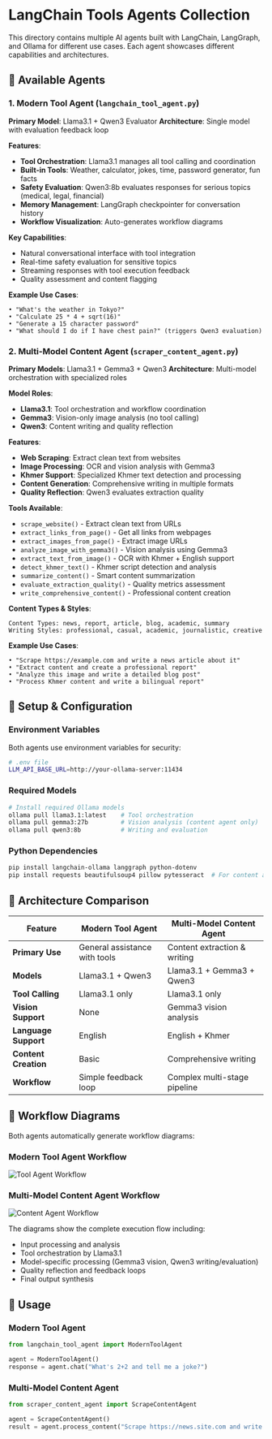 # LangChain Tools Agents Collection

This directory contains multiple AI agents built with LangChain, LangGraph, and Ollama for different use cases. Each agent showcases different capabilities and architectures.

## 🤖 Available Agents

### 1. Modern Tool Agent (`langchain_tool_agent.py`)
**Primary Model**: Llama3.1 + Qwen3 Evaluator
**Architecture**: Single model with evaluation feedback loop

**Features**:
- **Tool Orchestration**: Llama3.1 manages all tool calling and coordination
- **Built-in Tools**: Weather, calculator, jokes, time, password generator, fun facts
- **Safety Evaluation**: Qwen3:8b evaluates responses for serious topics (medical, legal, financial)
- **Memory Management**: LangGraph checkpointer for conversation history
- **Workflow Visualization**: Auto-generates workflow diagrams

**Key Capabilities**:
- Natural conversational interface with tool integration
- Real-time safety evaluation for sensitive topics
- Streaming responses with tool execution feedback
- Quality assessment and content flagging

**Example Use Cases**:
```
• "What's the weather in Tokyo?"
• "Calculate 25 * 4 + sqrt(16)"
• "Generate a 15 character password"
• "What should I do if I have chest pain?" (triggers Qwen3 evaluation)
```

### 2. Multi-Model Content Agent (`scraper_content_agent.py`)
**Primary Models**: Llama3.1 + Gemma3 + Qwen3
**Architecture**: Multi-model orchestration with specialized roles

**Model Roles**:
- **Llama3.1**: Tool orchestration and workflow coordination
- **Gemma3**: Vision-only image analysis (no tool calling)
- **Qwen3**: Content writing and quality reflection

**Features**:
- **Web Scraping**: Extract clean text from websites
- **Image Processing**: OCR and vision analysis with Gemma3
- **Khmer Support**: Specialized Khmer text detection and processing
- **Content Generation**: Comprehensive writing in multiple formats
- **Quality Reflection**: Qwen3 evaluates extraction quality

**Tools Available**:
- `scrape_website()` - Extract clean text from URLs
- `extract_links_from_page()` - Get all links from webpages
- `extract_images_from_page()` - Extract image URLs
- `analyze_image_with_gemma3()` - Vision analysis using Gemma3
- `extract_text_from_image()` - OCR with Khmer + English support
- `detect_khmer_text()` - Khmer script detection and analysis
- `summarize_content()` - Smart content summarization
- `evaluate_extraction_quality()` - Quality metrics assessment
- `write_comprehensive_content()` - Professional content creation

**Content Types & Styles**:
```
Content Types: news, report, article, blog, academic, summary
Writing Styles: professional, casual, academic, journalistic, creative
```

**Example Use Cases**:
```
• "Scrape https://example.com and write a news article about it"
• "Extract content and create a professional report"
• "Analyze this image and write a detailed blog post"
• "Process Khmer content and write a bilingual report"
```

## 🔧 Setup & Configuration

### Environment Variables
Both agents use environment variables for security:

```bash
# .env file
LLM_API_BASE_URL=http://your-ollama-server:11434
```

### Required Models
```bash
# Install required Ollama models
ollama pull llama3.1:latest    # Tool orchestration
ollama pull gemma3:27b         # Vision analysis (content agent only)
ollama pull qwen3:8b           # Writing and evaluation
```

### Python Dependencies
```bash
pip install langchain-ollama langgraph python-dotenv
pip install requests beautifulsoup4 pillow pytesseract  # For content agent
```

## 🎯 Architecture Comparison

| Feature | Modern Tool Agent | Multi-Model Content Agent |
|---------|------------------|---------------------------|
| **Primary Use** | General assistance with tools | Content extraction & writing |
| **Models** | Llama3.1 + Qwen3 | Llama3.1 + Gemma3 + Qwen3 |
| **Tool Calling** | Llama3.1 only | Llama3.1 only |
| **Vision Support** | None | Gemma3 vision analysis |
| **Language Support** | English | English + Khmer |
| **Content Creation** | Basic | Comprehensive writing |
| **Workflow** | Simple feedback loop | Complex multi-stage pipeline |

## 🔄 Workflow Diagrams

Both agents automatically generate workflow diagrams:

### Modern Tool Agent Workflow
![Tool Agent Workflow](tool_agent_workflow.png)

### Multi-Model Content Agent Workflow  
![Content Agent Workflow](scrape_content_agent_workflow.png)

The diagrams show the complete execution flow including:
- Input processing and analysis
- Tool orchestration by Llama3.1
- Model-specific processing (Gemma3 vision, Qwen3 writing/evaluation)
- Quality reflection and feedback loops
- Final output synthesis

## 🚀 Usage

### Modern Tool Agent
```python
from langchain_tool_agent import ModernToolAgent

agent = ModernToolAgent()
response = agent.chat("What's 2+2 and tell me a joke?")
```

### Multi-Model Content Agent
```python
from scraper_content_agent import ScrapeContentAgent

agent = ScrapeContentAgent()
result = agent.process_content("Scrape https://news.site.com and write a report")
```
